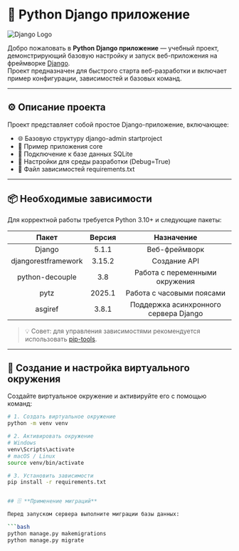 # 🐍 Python Django приложение

![Django Logo](https://upload.wikimedia.org/wikipedia/commons/7/75/Django_logo.svg)

Добро пожаловать в **Python Django приложение** — учебный проект, демонстрирующий базовую настройку и запуск веб-приложения на фреймворке [Django](https://www.djangoproject.com/).  
Проект предназначен для быстрого старта веб-разработки и включает пример конфигурации, зависимостей и базовых команд.

---

## ⚙️ Описание проекта

Проект представляет собой простое Django-приложение, включающее:
- 🌐 Базовую структуру django-admin startproject
- 🧩 Пример приложения core
- 💾 Подключение к базе данных SQLite
- 🔐 Настройки для среды разработки (Debug=True)
- 🧰 Файл зависимостей requirements.txt

---

## 📦 Необходимые зависимости

Для корректной работы требуется Python 3.10+ и следующие пакеты:

| Пакет            | Версия  | Назначение                            |
|:------------------:|:---------:|:---------------------------------------:|
| Django         | 5.1.1   | Веб-фреймворк                         |
| djangorestframework | 3.15.2 | Создание API                         |
| python-decouple| 3.8     | Работа с переменными окружения        |
| pytz           | 2025.1  | Работа с часовыми поясами             |
| asgiref        | 3.8.1   | Поддержка асинхронного сервера Django |

> 💡 Совет: для управления зависимостями рекомендуется использовать [pip-tools](https://github.com/jazzband/pip-tools).

---

## 🧱 Создание и настройка виртуального окружения

Создайте виртуальное окружение и активируйте его с помощью команд:

```bash
# 1. Создать виртуальное окружение
python -m venv venv

# 2. Активировать окружение
# Windows
venv\Scripts\activate
# macOS / Linux
source venv/bin/activate

# 3. Установить зависимости
pip install -r requirements.txt


## 🗄️ **Применение миграций**

Перед запуском сервера выполните миграции базы данных:

```bash
python manage.py makemigrations
python manage.py migrate

